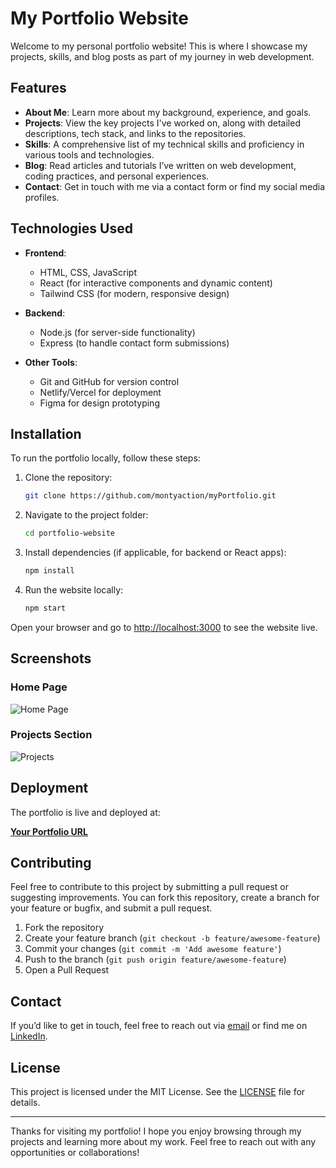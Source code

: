 # My Portfolio Website

Welcome to my personal portfolio website! This is where I showcase my projects, skills, and blog posts as part of my journey in web development.

## Features

- **About Me**: Learn more about my background, experience, and goals.
- **Projects**: View the key projects I've worked on, along with detailed descriptions, tech stack, and links to the repositories.
- **Skills**: A comprehensive list of my technical skills and proficiency in various tools and technologies.
- **Blog**: Read articles and tutorials I’ve written on web development, coding practices, and personal experiences.
- **Contact**: Get in touch with me via a contact form or find my social media profiles.

## Technologies Used

- **Frontend**: 
  - HTML, CSS, JavaScript
  - React (for interactive components and dynamic content)
  - Tailwind CSS (for modern, responsive design)
  
- **Backend**:
  - Node.js (for server-side functionality)
  - Express (to handle contact form submissions)

- **Other Tools**:
  - Git and GitHub for version control
  - Netlify/Vercel for deployment
  - Figma for design prototyping

## Installation

To run the portfolio locally, follow these steps:

1. Clone the repository:

    ```bash
    git clone https://github.com/montyaction/myPortfolio.git
    ```

2. Navigate to the project folder:

    ```bash
    cd portfolio-website
    ```

3. Install dependencies (if applicable, for backend or React apps):

    ```bash
    npm install
    ```

4. Run the website locally:

    ```bash
    npm start
    ```

Open your browser and go to [http://localhost:3000](http://localhost:3000) to see the website live.

## Screenshots

### Home Page
![Home Page](screenshots/home-page.png)

### Projects Section
![Projects](screenshots/projects.png)

## Deployment

The portfolio is live and deployed at:

[**Your Portfolio URL**](https://blissful-banach-06fb18.netlify.app/)

## Contributing

Feel free to contribute to this project by submitting a pull request or suggesting improvements. You can fork this repository, create a branch for your feature or bugfix, and submit a pull request.

1. Fork the repository
2. Create your feature branch (`git checkout -b feature/awesome-feature`)
3. Commit your changes (`git commit -m 'Add awesome feature'`)
4. Push to the branch (`git push origin feature/awesome-feature`)
5. Open a Pull Request

## Contact

If you’d like to get in touch, feel free to reach out via [email](mailto:mohitkkanwar@gmail.com) or find me on [LinkedIn](www.linkedin.com/in/mohitkanwar).

## License

This project is licensed under the MIT License. See the [LICENSE](LICENSE) file for details.

---

Thanks for visiting my portfolio! I hope you enjoy browsing through my projects and learning more about my work. Feel free to reach out with any opportunities or collaborations!

